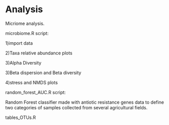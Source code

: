 # Analysis

Micriome analysis. 

microbiome.R script:

1)import data

2)Taxa relative abundance plots

3)Alpha Diversity

3)Beta dispersion and Beta diversity

4)stress and NMDS plots


random_forest_AUC.R script:

Random Forest classifier  made with antiotic resistance genes data to define two categories of samples collected from several agricultural fields.


tables_OTUs.R
